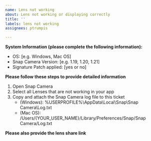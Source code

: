 ```yaml
---
name: Lens not working
about: Lens not working or displaying correctly
title: ''
labels: lens not working
assignees: ptrumpis

---
```


**System Information (please complete the following information):**
 - OS: [e.g. Windows, Mac OS]
 - Snap Camera Version: [e.g. 1.19, 1.20, 1.21]
 - Signature Patch applied: [yes or no]

**Please follow these steps to provide detailed information**
1. Open Snap Camera
2. Select all Lenses that are not working in your app
3. Copy and attach the Snap Camera log file to this ticket
   - (Windows): %USERPROFILE%\AppData\Local\Snap\Snap Camera\Log.txt 
   - (Mac OS): /Users/{YOUR_USER_NAME}/Library/Preferences/Snap/Snap Camera/Log.txt

**Please also provide the lens share link**
